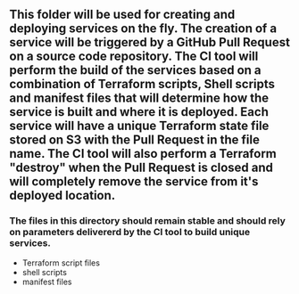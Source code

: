 ## This folder will be used for creating and deploying services on the fly.  The creation of a service will be triggered by a GitHub Pull Request on a source code repository. The CI tool will perform the build of the services based on a combination of Terraform scripts, Shell scripts and manifest files that will determine how the service is built and where it is deployed.  Each service will have a unique Terraform state file stored on S3 with the Pull Request in the file name.  The CI tool will also perform a Terraform "destroy" when the Pull Request is closed and will completely remove the service from it's deployed location.

###  The files in this directory should remain stable and should rely on  parameters delivererd by the CI tool to build unique services.

- Terraform script files
- shell scripts
- manifest files
